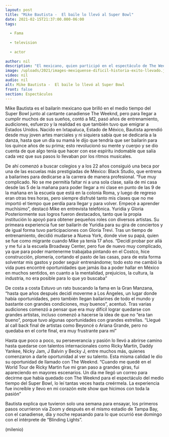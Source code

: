 ```yaml
---
layout: post
title: "Mike Bautista -  El baile lo llevó al Super Bowl"
date: 2021-02-15T21:37:00.000-06:00
tags:
  
  - Fama
  
  - television
  
  - actor
  
author: nil
description: "El mexicano, quien participó en el espectáculo de The Weeknd, en Tampa Bay, es un ejemplo de fortaleza, al llegar a trabajar junto a grandes de la música como Ricky Martin, Nicky Jam y J Balvin. "
image: /uploads/2021/images-mexiquense-dificil-historia-exito-llevado.jpg
video: nil
audio: nil
alt: Mike Bautista -  El baile lo llevó al Super Bowl
front: false
section: Espectáculos
---
```


Mike Bautista es el bailarín mexicano que brilló en el medio tiempo del Super Bowl junto al cantante canadiense The Weeknd, pero para llegar a cumplir muchos de sus sueños, contó a M2, pasó años de entrenamiento, audiciones, esfuerzo y la realidad es que también tuvo que emigrar a Estados Unidos. Nacido en Ixtapaluca, Estado de México, Bautista aprendió desde muy joven artes marciales y ni siquiera sabía que se dedicaría a la danza, hasta que un día su mamá le dijo que tendría que ser bailarín para los quince años de su prima; esto revolucionó su mente y cuerpo y se dio cuenta de que algo tenía que hacer con ese espíritu indomable que salía cada vez que sus pasos lo llevaban por los ritmos musicales. 

De ahí comenzó a buscar colegios y a los 22 años consiguió una beca por una de las escuelas más prestigiadas de México: Black Studio, que entrena a bailarines para dedicarse a la carrera de manera profesional. “Fue muy complicado. No se me permitía faltar ni a una sola clase, salía de mi casa desde las 5 de la mañana para poder llegar a mi clase en punto de las 9 de la mañana en la escuela que está en la colonia Roma, y luego de regreso eran otras tres horas, pero siempre disfruté tanto mis clases que no me importó el tiempo que perdía para llegar y para volver. Empecé a aprender muchísimo”, destacó Mike en entrevista telefónica. 
Yuridia y Gloria Posteriormente sus logros fueron destacados, tanto que la propia institución lo apoyó para obtener pequeños roles con diversos artistas. Su primeara experiencia fue ser bailarín de Yuridia para su gira de conciertos y de igual forma tuvo participaciones con Gloria Trevi. Tras un tiempo de entrenamiento, decidió mudarse a Nueva York, donde vive su papá, quien se fue como migrante cuando Mike ya tenía 17 años. “Decidí probar por allá y me fui a la escuela Broadway Center, pero fue de nuevo muy complicado, ya que para poder mantenerme trabajaba pintando en el Costco, hice construcción, plomería, cortando el pasto de las casas, para de esta forma solventar mis gastos y poder seguir entrenándome; todo esto me cambió la vida pues encontré oportunidades que jamás iba a poder hallar en México en muchos sentidos, en cuanto a la mentalidad, prejuicios, la cultura, la industria, no era posible para lo que yo buscaba” 

De costa a costa Estuvo un rato buscando la fama en la Gran Manzana, “hasta que años después decidí moverme a Los Ángeles, un lugar donde había oportunidades, pero también llegan bailarines de todo el mundo y bastante con grandes condiciones, muy buenos”, acentuó. Tras varias audiciones comenzó a pensar que era muy difícil lograr quedarse con grandes artistas, incluso comenzó a hacerse la idea de que no “era tan bueno”, porque tuvo algunas oportunidades con grandes estrellas. “Llegué al call back final de artistas como Beyoncé o Ariana Grande, pero no quedaba en el corte final, era muy frustrante para mí” 

Hasta que poco a poco,  su perseverancia y pasión lo llevó a abrirse camino hasta quedarse con talentos internacionales como Ricky Martin, Daddy Yankee, Nicky Jam, J Balvin y Becky J, entre muchos más, quienes comenzaron a darle oportunidad al ver su talento. Esta misma calidad le dio su oportunidad de llamado con The Weeknd. “Cuando me quedé en el World Tour de Ricky Martin fue mi gran paso a grandes giras, fui apareciendo en mayores escenarios. Un día me llegó un correo para decirme que había quedado con The Weeknd para el espectáculo del medio tiempo del Super Bowl, lo leí tantas veces hasta creérmela. La experiencia fue increíble y llevo en mi corazón este show que hicimos con toda la pasión” 

Bautista explica que tuvieron solo una semana para ensayar, los primeros pasos ocurrieron vía Zoom y después en el mismo estadio de Tampa Bay, con el canadiense, día y noche repasando para lo que ocurrió ese domingo con el intérprete de “Blinding Lights”.  

(milenio)
